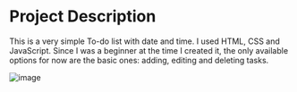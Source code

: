 # Project Description
This is a very simple To-do list with date and time. I used HTML, CSS and JavaScript. Since I was a beginner at the time I created it, the only available options for now are the basic ones: adding, editing and deleting tasks.

![image](https://github.com/natasarad02/TooDoo/assets/45151070/3372e60f-8a85-457c-9b66-1dac7e2c0417)

